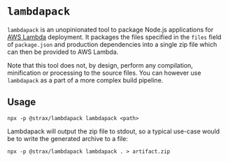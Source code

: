 # `lambdapack`

`lambdapack` is an unopinionated tool to package Node.js applications for [AWS Lambda][1] deployment. It packages the files specified in the `files` field of `package.json` and production dependencies into a single zip file which can then be provided to AWS Lambda.

Note that this tool does not, by design, perform any compilation, minification or processing to the source files. You can however use `lambdapack` as a part of a more complex build pipeline.

## Usage

```
npx -p @strax/lambdapack lambdapack <path>
```

Lambdapack will output the zip file to stdout, so a typical use-case would be to write the generated archive to a file:

```
npx -p @strax/lambdapack lambdapack . > artifact.zip
```

[1]: https://aws.amazon.com/lambda/